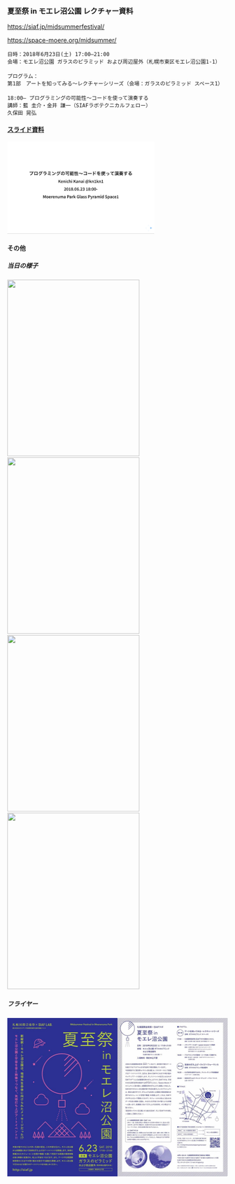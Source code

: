 ### 夏至祭 in モエレ沼公園 レクチャー資料

https://siaf.jp/midsummerfestival/

https://space-moere.org/midsummer/

```
日時：2018年6月23日(土) 17:00–21:00
会場：モエレ沼公園 ガラスのピラミッド および周辺屋外（札幌市東区モエレ沼公園1-1）

プログラム：
第1部　アートを知ってみる〜レクチャーシリーズ（会場：ガラスのピラミッド スペース1）

18:00– プログラミングの可能性〜コードを使って演奏する
講師：藍 圭介・金井 謙一（SIAFラボテクニカルフェロー）
久保田 晃弘
```

#### [スライド資料](slide/slide.pdf)

<a href="slide/slide.pdf"><img src="images/slide_thumbnail.png" width="336" height="210" /></a>

#### その他
##### 当日の様子

<img src="images/img_4535.png" width="302" height="403" />
<img src="images/img_4536.png" width="302" height="403" />
<img src="images/img_4539.png" width="302" height="403" />
<img src="images/img_4547.png" width="302" height="403" />

##### フライヤー

<a href="images/midsummerfestival.pdf" rel="noopener" target="_blank"><img src="images/geshisai_flyer_vrtcl-1024x724.jpg" width="512" height="362" /></a>
